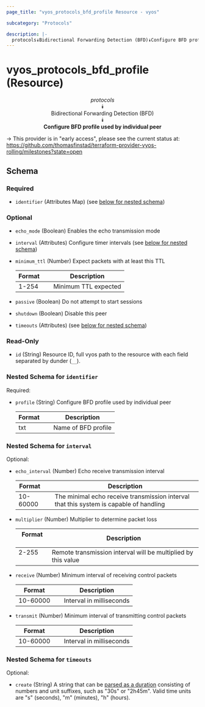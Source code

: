 ```yaml
---
page_title: "vyos_protocols_bfd_profile Resource - vyos"

subcategory: "Protocols"

description: |- 
  protocols⯯Bidirectional Forwarding Detection (BFD)⯯Configure BFD profile used by individual peer
---
```


# vyos_protocols_bfd_profile (Resource)
<center>

*protocols*  
⯯  
Bidirectional Forwarding Detection (BFD)  
⯯  
**Configure BFD profile used by individual peer**


</center>

-> This provider is in "early access", please see the current status at: https://github.com/thomasfinstad/terraform-provider-vyos-rolling/milestones?state=open

## Schema

### Required

- `identifier` (Attributes Map) (see [below for nested schema](#nestedatt--identifier))

### Optional

- `echo_mode` (Boolean) Enables the echo transmission mode
- `interval` (Attributes) Configure timer intervals (see [below for nested schema](#nestedatt--interval))
- `minimum_ttl` (Number) Expect packets with at least this TTL

    |Format  &emsp;|Description           |
    |----------|------------------------|
    |1-254   &emsp;|Minimum TTL expected  |
- `passive` (Boolean) Do not attempt to start sessions
- `shutdown` (Boolean) Disable this peer
- `timeouts` (Attributes) (see [below for nested schema](#nestedatt--timeouts))

### Read-Only

- `id` (String) Resource ID, full vyos path to the resource with each field separated by dunder (`__`).

<a id="nestedatt--identifier"></a>
### Nested Schema for `identifier`

Required:

- `profile` (String) Configure BFD profile used by individual peer

    |Format  &emsp;|Description          |
    |----------|-----------------------|
    |txt     &emsp;|Name of BFD profile  |


<a id="nestedatt--interval"></a>
### Nested Schema for `interval`

Optional:

- `echo_interval` (Number) Echo receive transmission interval

    |Format    &emsp;|Description                                                                             |
    |------------|------------------------------------------------------------------------------------------|
    |10-60000  &emsp;|The minimal echo receive transmission interval that this system is capable of handling  |
- `multiplier` (Number) Multiplier to determine packet loss

    |Format  &emsp;|Description                                                    |
    |----------|-----------------------------------------------------------------|
    |2-255   &emsp;|Remote transmission interval will be multiplied by this value  |
- `receive` (Number) Minimum interval of receiving control packets

    |Format    &emsp;|Description               |
    |------------|----------------------------|
    |10-60000  &emsp;|Interval in milliseconds  |
- `transmit` (Number) Minimum interval of transmitting control packets

    |Format    &emsp;|Description               |
    |------------|----------------------------|
    |10-60000  &emsp;|Interval in milliseconds  |


<a id="nestedatt--timeouts"></a>
### Nested Schema for `timeouts`

Optional:

- `create` (String) A string that can be [parsed as a duration](https://pkg.go.dev/time#ParseDuration) consisting of numbers and unit suffixes, such as &#34;30s&#34; or &#34;2h45m&#34;. Valid time units are &#34;s&#34; (seconds), &#34;m&#34; (minutes), &#34;h&#34; (hours).  
